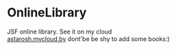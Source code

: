 # OnlineLibrary
JSF online library.
See it on my cloud </br>
<a href="http://astarosh.mycloud.by">astarosh.mycloud.by</a>
dont'be be shy to add some books:)
